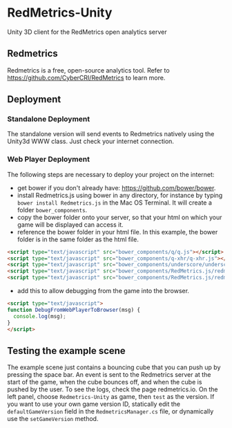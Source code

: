 # RedMetrics-Unity
Unity 3D client for the RedMetrics open analytics server

## Redmetrics
Redmetrics is a free, open-source analytics tool. Refer to https://github.com/CyberCRI/RedMetrics to learn more.
## Deployment
### Standalone Deployment
The standalone version will send events to Redmetrics natively using the Unity3d WWW class. Just check your internet connection.
### Web Player Deployment
The following steps are necessary to deploy your project on the internet:
- get bower if you don't already have: https://github.com/bower/bower.
- install Redmetrics.js using bower in any directory, for instance by typing
```bower install Redmetrics.js``` in the Mac OS Terminal. It will create a folder ```bower_components```.
- copy the bower folder onto your server, so that your html on which your game will be displayed can access it.
- reference the bower folder in your html file. In this example, the bower folder is in the same folder as the html file.
```html
<script type="text/javascript" src="bower_components/q/q.js"></script>
<script type="text/javascript" src="bower_components/q-xhr/q-xhr.js"></script>
<script type="text/javascript" src="bower_components/underscore/underscore.js"></script>
<script type="text/javascript" src="bower_components/RedMetrics.js/redmetrics.js"></script>
<script type="text/javascript" src="bower_components/RedMetrics.js/redmetrics-unity.js"></script>
```
- add this to allow debugging from the game into the browser.
```html
<script type="text/javascript">
function DebugFromWebPlayerToBrowser(msg) {
  console.log(msg);
}
</script>
```
## Testing the example scene
The example scene just contains a bouncing cube that you can push up by pressing the space bar. An event is sent to the Redmetrics server at the start of the game, when the cube bounces off, and when the cube is pushed by the user.
To see the logs, check the page redmetrics.io. On the left panel, choose ```Redmetrics-Unity``` as game, then ```test``` as the version.
If you want to use your own game version ID, statically edit the ```defaultGameVersion``` field in the ```RedmetricsManager.cs``` file, or dynamically use the ```setGameVersion``` method.
